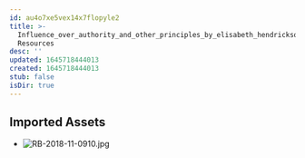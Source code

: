 ```yaml
---
id: au4o7xe5vex14x7flopyle2
title: >-
  Influence_over_authority_and_other_principles_by_elisabeth_hendrickson 2
  Resources
desc: ''
updated: 1645718444013
created: 1645718444013
stub: false
isDir: true
---
```

## Imported Assets
- ![RB-2018-11-0910.jpg](/assets/rb-2018-11-0910-58gb23bkqr4q.jpg)

